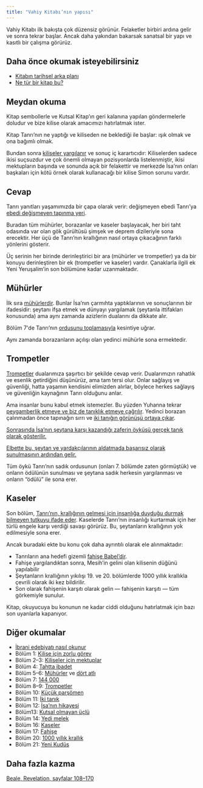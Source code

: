 ```yaml
---
title: "Vahiy Kitabı’nın yapısı"
---
```



Vahiy Kitabı ilk bakışta çok düzensiz görünür. Felaketler birbiri ardına gelir ve sonra tekrar başlar. Ancak daha yakından bakarsak sanatsal bir yapı ve kasıtlı bir çalışma görürüz.


## Daha önce okumak isteyebilirsiniz

<a name="22fa"></a>
- [Kitabın tarihsel arka planı](../../../background/history/expl/pax-romana-key-to-understand-the-book-of-revelation)
- [Ne tür bir kitap bu?](../../../background/literature/expl/the-book-of-revelation-how-to-read-it)



## Meydan okuma

<a name="9b9d"></a>
Kitap sembollerle ve Kutsal Kitap’ın geri kalanına yapılan göndermelerle doludur ve bize kilise olarak amacımızı hatırlatmak ister.

Kitap Tanrı’nın ne yaptığı ve kiliseden ne beklediği ile başlar: ışık olmak ve ona bağımlı olmak.

Bundan sonra [kiliseler yargılanır](../../../content/letters/expl/the-letters-to-the-seven-churches) ve sonuç iç karartıcıdır: Kiliselerden sadece ikisi suçsuzdur ve çok önemli olmayan pozisyonlarda listelenmiştir, ikisi mektupların başında ve sonunda açık bir felakettir ve merkezde İsa’nın onları başkaları için kötü örnek olarak kullanacağı bir kilise Simon sorunu vardır.


## Cevap

<a name="3c72"></a>
Tanrı yanıtları yaşamımızda bir çapa olarak verir: değişmeyen ebedi Tanrı’ya [ebedi değişmeyen tapınma yeri](../../../topics/power/short/worship).

Buradan tüm mühürler, borazanlar ve kaseler başlayacak, her biri taht odasında var olan gök gürültüsü şimşek ve deprem dizileriyle sona erecektir. Her üçü de Tanrı’nın krallığının nasıl ortaya çıkacağının farklı yönlerini gösterir.

Üç serinin her birinde derinleştirici bir ara (mühürler ve trompetler) ya da bir konuyu derinleştiren bir ek (trompetler ve kaseler) vardır. Çanaklarla ilgili ek Yeni Yeruşalim’in son bölümüne kadar uzanmaktadır.


## Mühürler

<a name="e9dc"></a>
İlk sıra [mühürlerdir](../../../content/seals/expl/the-book-with-the-seven-seals). Bunlar İsa’nın çarmıhta yaptıklarının ve sonuçlarının bir ifadesidir: şeytanı ifşa etmek ve dünyayı yargılamak (şeytanla ittifakları konusunda) ama aynı zamanda azizlerin dualarını da dikkate alır.

Bölüm 7'de Tanrı’nın [ordusunu toplamasıyla](../../../content/army/expl/the-144000) kesintiye uğrar.

Aynı zamanda borazanların açılışı olan yedinci mühürle sona ermektedir.


## Trompetler

<a name="ee89"></a>
[Trompetler](../../../content/trumpets/expl/the-trumpets-in-revelation) dualarımıza şaşırtıcı bir şekilde cevap verir. Dualarımızın rahatlık ve esenlik getirdiğini düşünürüz, ama tam tersi olur. Onlar sağlayış ve güvenliği, hatta yaşamın kendisini elimizden alırlar, böylece herkes sağlayış ve güvenliğin kaynağının Tanrı olduğunu anlar.

Ama insanlar bunu kabul etmek istemezler. Bu yüzden Yuhanna tekrar [peygamberlik etmeye ve biz de tanıklık etmeye çağrılır](../../../content/scroll/expl/the-little-scroll). Yedinci borazan çalınmadan önce tapınağın sırrı ve [iki tanığın görünüşü ortaya çıkar](../../../content/witnesses/expl/the-two-witnesses).

[Sonrasında İsa’nın şeytana karşı kazandığı zaferin öyküsü gerçek tanık olarak gösterilir.](../../../content/jesus/expl/a-different-christmas-story)

[Elbette bu, şeytan ve yardakçılarının aldatmada başarısız olarak sunulmasının ardından gelir.](../../../content/beasts/expl/the-nature-of-the-beast-in-the-book-of-revelation)

Tüm öykü Tanrı’nın sadık ordusunun (onları 7. bölümde zaten görmüştük) ve onların ödülünün sunulması ve şeytana sadık herkesin yargılanması ve onların “ödülü” ile sona erer.


## Kaseler

<a name="b245"></a>
Son bölüm, [Tanrı’nın, krallığının gelmesi için insanlığa duyduğu durmak bilmeyen tutkuyu ifade eder](../../../content/bowls/expl/the-bowls-of-wrath). Kaselerde Tanrı’nın insanlığı kurtarmak için her türlü engele karşı verdiği savaşı görürüz. Bu, şeytanların krallığının yok edilmesiyle sona erer.

Ancak buradaki ekte bu konu çok daha ayrıntılı olarak ele alınmaktadır:

- Tanrıların ana hedefi gizemli [fahişe Babel’dir](../../../content/harlot/expl/who-is-the-whore-babel-part-1).
- Fahişe yargılandıktan sonra, Mesih’in gelini olan kilisenin düğünü yapılabilir
- Şeytanların krallığının yıkılışı 19. ve 20. bölümlerde 1000 yıllık krallıkla çevrili olarak iki kez bildirilir.
- Son olarak fahişenin karşıtı olarak gelin — fahişenin karşıtı — tüm görkemiyle sunulur.


Kitap, okuyucuya bu konunun ne kadar ciddi olduğunu hatırlatmak için bazı son uyarılarla kapanıyor.


## Diğer okumalar

<a name="eafd"></a>
- [İbrani edebiyatı nasıl okunur](../../../background/literature/expl/literary-tools-in-the-book-of-revelation)
- Bölüm 1: [Kilise için zorlu görev](../../../content/letters/expl/the-vision)
- Bölüm 2–3: [Kiliseler için mektuplar](../../../content/letters/expl/the-letters-to-the-seven-churches)
- Bölüm 4: [Tahtta ibadet](../../../content/worship/expl/worship-in-the-throne-room)
- Bölüm 5–6: [Mühürler](../../../content/seals/expl/the-book-with-the-seven-seals) ve [dört atlı](../../../content/seals/expl/the-mystery-of-the-four-horse-men)
- Bölüm 7: [144 000](../../../content/army/expl/the-144000)
- Bölüm 8–9: [Trompetler](../../../content/trumpets/expl/the-trumpets-in-revelation)
- Bölüm 10: [Küçük parşömen](../../../content/scroll/expl/the-little-scroll)
- Bölüm 11: [İki tanık](../../../content/witnesses/expl/the-two-witnesses)
- Bölüm 12: [İsa’nın hikayesi](../../../content/jesus/expl/a-different-christmas-story)
- Bölüm13: [Kutsal olmayan üçlü](../../../content/beasts/expl/the-nature-of-the-beast-in-the-book-of-revelation)
- Bölüm 14: [Yedi melek](../../../content/harvest/expl/gods-army-and-the-seven-angels)
- Bölüm 16: [Kaseler](../../../content/bowls/expl/the-bowls-of-wrath)
- Bölüm 17: [Fahişe](../../../content/harlot/expl/who-is-the-whore-babel-part-1)
- Bölüm 20: [1000 yıllık krallık](../../../content/1000y/expl/the-thousand-year-kingdom)
- Bölüm 21: [Yeni Kudüs](../../../content/paradise/expl/the-new-jerusalem)



## Daha fazla kazma

<a name="2078"></a>
[Beale, Revelation, sayfalar 108–170](../../../gen/background/ressources/how-to-study-the-book-of-revelation#1b3a)






[](https://github.com/revelation-today/revelation-today/blob/main/exampleSite/content/docs/background/structure/expl/the-structure-of-the-book-of-revelation.tr.md)
